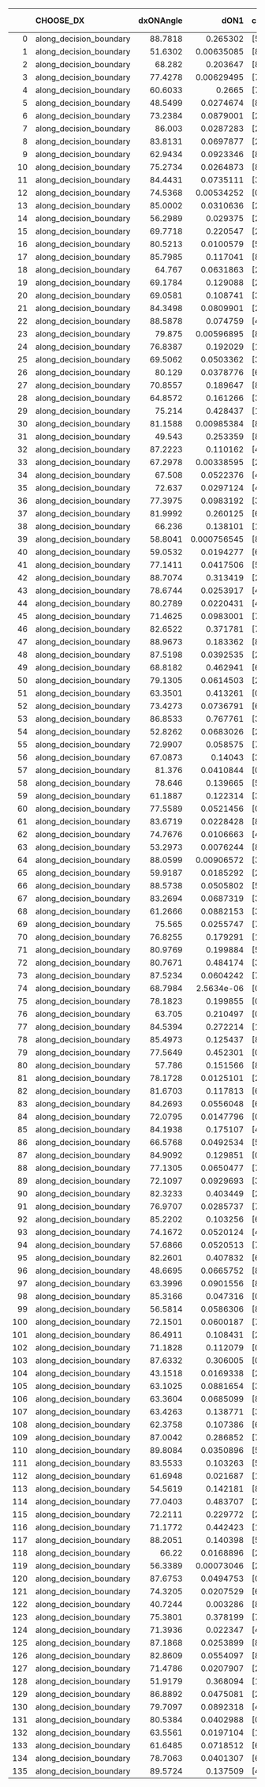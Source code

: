 |     | CHOOSE_DX               |   dxONAngle |        dON1 | cIDON1   |   dON_patch_1 |   nTON |         dON |   dxOFFAngle |       dOFF1 | cIDOFF1   |   dOFF_patch_1 |   nTOFF |        dOFF | SUCCESS   |   nExp |   dual_point_id |   subpoint_time_seconds |   total_execution_time |       logp |        dOFF/dON | Vote dOFF>dON   |
|----:|:------------------------|------------:|------------:|:---------|--------------:|-------:|------------:|-------------:|------------:|:----------|---------------:|--------:|------------:|:----------|-------:|----------------:|------------------------:|-----------------------:|-----------:|----------------:|:----------------|
|   0 | along_decision_boundary |     88.7818 | 0.265302    | [5 7]    |   0.265302    |      1 | 0.265302    |      87.3263 | 0.0655567   | [5 7]     |    0.0655567   |       1 | 0.0655567   | False     |      1 |               4 |                2.14688  |                8.18254 |  0         |     0.247102    | False           |
|   1 | along_decision_boundary |     51.6302 | 0.00635085  | [8 9]    |   0.00635085  |      1 | 0.00635085  |      66.0422 | 0.0140793   | [8 9]     |    0.0140793   |       1 | 0.0140793   | True      |      2 |               5 |                1.09888  |                9.28637 | -0.5       |     2.21692     | True            |
|   2 | along_decision_boundary |     68.282  | 0.203647    | [8 9]    |   0.203647    |      1 | 0.203647    |      77.4044 | 0.19074     | [8 9]     |    0.19074     |       1 | 0.19074     | False     |      3 |               6 |                1.93817  |               11.2285  | -0         |     0.936624    | False           |
|   3 | along_decision_boundary |     77.4278 | 0.00629495  | [7 9]    |   0.00629495  |      1 | 0.00629495  |      79.4454 | 0.015011    | [7 9]     |    0.015011    |       1 | 0.015011    | True      |      4 |               7 |                0.873506 |               12.106   | -0.166667  |     2.38461     | True            |
|   4 | along_decision_boundary |     60.6033 | 0.2665      | [7 9]    |   0.2665      |      1 | 0.2665      |      74.2218 | 0.0160872   | [7 9]     |    0.0160872   |       1 | 0.0160872   | False     |      5 |               9 |                1.18     |               15.4476  | -0         |     0.0603646   | False           |
|   5 | along_decision_boundary |     48.5499 | 0.0274674   | [8 9]    |   0.0274674   |      1 | 0.0274674   |      61.8826 | 0.205473    | [8 9]     |    0.205473    |       1 | 0.205473    | True      |      6 |              11 |                1.50033  |               17.0065  | -0.1       |     7.48061     | True            |
|   6 | along_decision_boundary |     73.2384 | 0.0879001   | [2 7]    |   0.0879001   |      1 | 0.0879001   |      81.8086 | 0.271002    | [2 7]     |    0.271002    |       1 | 0.271002    | True      |      7 |              13 |                1.9901   |               23.0503  | -0         |     3.08307     | True            |
|   7 | along_decision_boundary |     86.003  | 0.0287283   | [2 7]    |   0.0287283   |      1 | 0.0287283   |      72.5308 | 0.287781    | [2 7]     |    0.287781    |       1 | 0.287781    | True      |      8 |              14 |                2.23241  |               25.2877  | -0.0714286 |    10.0173      | True            |
|   8 | along_decision_boundary |     83.8131 | 0.0697877   | [2 7]    |   0.0697877   |      1 | 0.0697877   |      76.8525 | 0.0682782   | [2 7]     |    0.0682782   |       1 | 0.0682782   | False     |      9 |              15 |                1.79829  |               27.091   | -0.25      |     0.97837     | False           |
|   9 | along_decision_boundary |     62.9434 | 0.0923346   | [8 9]    |   0.0923346   |      1 | 0.0923346   |      68.4534 | 0.488114    | [8 9]     |    0.488114    |       1 | 0.488114    | True      |     10 |              18 |                3.75415  |               34.2722  | -0.0555556 |     5.28637     | True            |
|  10 | along_decision_boundary |     75.2734 | 0.0264873   | [8 9]    |   0.0264873   |      1 | 0.0264873   |      87.7954 | 0.0061351   | [8 9]     |    0.0061351   |       1 | 0.0061351   | False     |     11 |              19 |                1.4079   |               35.6842  | -0.2       |     0.231625    | False           |
|  11 | along_decision_boundary |     84.4431 | 0.0735111   | [3 7]    |   0.0735111   |      1 | 0.0735111   |      83.8812 | 0.0490484   | [3 7]     |    0.0490484   |       1 | 0.0490484   | False     |     12 |              20 |                1.35324  |               37.0462  | -0.0454545 |     0.667225    | False           |
|  12 | along_decision_boundary |     74.5368 | 0.00534252  | [0 8]    |   0.00534252  |      1 | 0.00534252  |      57.2436 | 0.206995    | [1 8]     |    0.206995    |       1 | 0.206995    | True      |     13 |              24 |                2.8651   |               43.8696  | -0         |    38.7448      | True            |
|  13 | along_decision_boundary |     85.0002 | 0.0310636   | [2 6]    |   0.0310636   |      1 | 0.0310636   |      88.6735 | 0.260148    | [2 6]     |    0.260148    |       1 | 0.260148    | True      |     14 |              25 |                2.71064  |               46.5886  | -0.0384615 |     8.3747      | True            |
|  14 | along_decision_boundary |     56.2989 | 0.029375    | [2 8]    |   0.029375    |      1 | 0.029375    |      64.4359 | 0.11621     | [2 8]     |    0.11621     |       1 | 0.11621     | True      |     15 |              26 |                1.27689  |               47.8714  | -0.142857  |     3.95608     | True            |
|  15 | along_decision_boundary |     69.7718 | 0.220547    | [2 3]    |   0.220547    |      1 | 0.220547    |      71.1132 | 0.220927    | [2 3]     |    0.220927    |       1 | 0.220927    | True      |     16 |              28 |                3.66952  |               53.6694  | -0.3       |     1.00172     | True            |
|  16 | along_decision_boundary |     80.5213 | 0.0100579   | [5 7]    |   0.0100579   |      1 | 0.0100579   |      88.8549 | 0.428926    | [5 7]     |    0.428926    |       1 | 0.428926    | True      |     17 |              29 |                4.03858  |               57.7142  | -0.5       |    42.6456      | True            |
|  17 | along_decision_boundary |     85.7985 | 0.117041    | [8 9]    |   0.117041    |      1 | 0.117041    |      84.8273 | 0.0264079   | [8 9]     |    0.0264079   |       1 | 0.0264079   | False     |     18 |              31 |                1.02573  |               58.7883  | -0.735294  |     0.225629    | False           |
|  18 | along_decision_boundary |     64.767  | 0.0631863   | [2 9]    |   0.0631863   |      1 | 0.0631863   |      75.9629 | 0.0734471   | [2 9]     |    0.0734471   |       1 | 0.0734471   | True      |     19 |              32 |                1.64972  |               60.443   | -0.444444  |     1.16239     | True            |
|  19 | along_decision_boundary |     69.1784 | 0.129088    | [2 6]    |   0.129088    |      1 | 0.129088    |      70.7838 | 0.112928    | [2 6]     |    0.112928    |       1 | 0.112928    | False     |     20 |              35 |                2.06222  |               65.4758  | -0.657895  |     0.874814    | False           |
|  20 | along_decision_boundary |     69.0581 | 0.108741    | [3 7]    |   0.108741    |      1 | 0.108741    |      76.5836 | 0.185839    | [3 7]     |    0.185839    |       1 | 0.185839    | True      |     21 |              39 |                1.57105  |               69.0817  | -0.4       |     1.70901     | True            |
|  21 | along_decision_boundary |     84.3498 | 0.0809901   | [2 8]    |   0.0809901   |      1 | 0.0809901   |      84.9948 | 0.0594433   | [2 8]     |    0.0594433   |       1 | 0.0594433   | False     |     22 |              41 |                1.39741  |               70.5178  | -0.595238  |     0.733958    | False           |
|  22 | along_decision_boundary |     88.5878 | 0.074759    | [4 5]    |   0.074759    |      1 | 0.074759    |      80.1544 | 0.171023    | [4 5]     |    0.171023    |       1 | 0.171023    | True      |     23 |              45 |                1.94565  |               77.0195  | -0.363636  |     2.28766     | True            |
|  23 | along_decision_boundary |     79.875  | 0.00596895  | [8 9]    |   0.00596895  |      1 | 0.00596895  |      75.8686 | 0.0166372   | [8 9]     |    0.0166372   |       1 | 0.0166372   | True      |     24 |              53 |                0.834958 |               84.4457  | -0.543478  |     2.7873      | True            |
|  24 | along_decision_boundary |     76.8387 | 0.192029    | [1 9]    |   0.192029    |      1 | 0.192029    |      67.6866 | 9.88736e-05 | [0 9]     |    9.88736e-05 |       1 | 9.88736e-05 | False     |     25 |              55 |                1.72378  |               86.2058  | -0.75      |     0.000514889 | False           |
|  25 | along_decision_boundary |     69.5062 | 0.0503362   | [3 6]    |   0.0503362   |      1 | 0.0503362   |      88.7623 | 0.144995    | [3 6]     |    0.144995    |       1 | 0.144995    | True      |     26 |              57 |                0.816817 |               89.4716  | -0.5       |     2.88052     | True            |
|  26 | along_decision_boundary |     80.129  | 0.0378776   | [6 9]    |   0.0378776   |      1 | 0.0378776   |      88.3599 | 0.322588    | [6 9]     |    0.322588    |       1 | 0.322588    | True      |     27 |              63 |                2.70896  |               98.4098  | -0.692308  |     8.51659     | True            |
|  27 | along_decision_boundary |     70.8557 | 0.189647    | [8 9]    |   0.189647    |      1 | 0.189647    |      68.5498 | 0.0981151   | [8 9]     |    0.0981151   |       1 | 0.0981151   | False     |     28 |              66 |                3.82065  |              104.052   | -0.907407  |     0.517355    | False           |
|  28 | along_decision_boundary |     64.8572 | 0.161266    | [3 9]    |   0.161266    |      1 | 0.161266    |      63.5417 | 0.0260892   | [3 9]     |    0.0260892   |       1 | 0.0260892   | False     |     29 |              68 |                2.35937  |              108.97    | -0.642857  |     0.161777    | False           |
|  29 | along_decision_boundary |     75.214  | 0.428437    | [1 7]    |   0.428437    |      1 | 0.428437    |      74.5693 | 0.122742    | [1 7]     |    0.122742    |       1 | 0.122742    | False     |     30 |              70 |                2.09468  |              111.105   | -0.431034  |     0.286489    | False           |
|  30 | along_decision_boundary |     81.1588 | 0.00985384  | [8 9]    |   0.00985384  |      1 | 0.00985384  |      82.1402 | 1.10236     | [8 9]     |    1.10236     |       1 | 1.10236     | True      |     31 |              71 |                4.20086  |              115.313   | -0.266667  |   111.871       | True            |
|  31 | along_decision_boundary |     49.543  | 0.253359    | [8 9]    |   0.253359    |      1 | 0.253359    |      52.7237 | 0.0346962   | [8 9]     |    0.0346962   |       1 | 0.0346962   | False     |     32 |              73 |                1.53277  |              119.493   | -0.403226  |     0.136945    | False           |
|  32 | along_decision_boundary |     87.2223 | 0.110162    | [4 5]    |   0.110162    |      1 | 0.110162    |      76.9658 | 0.194506    | [4 5]     |    0.194506    |       1 | 0.194506    | True      |     33 |              74 |                2.03521  |              121.533   | -0.25      |     1.76563     | True            |
|  33 | along_decision_boundary |     67.2978 | 0.00338595  | [2 5]    |   0.00338595  |      1 | 0.00338595  |      73.5224 | 0.017672    | [2 5]     |    0.017672    |       1 | 0.017672    | True      |     34 |              75 |                1.23828  |              122.777   | -0.378788  |     5.21923     | True            |
|  34 | along_decision_boundary |     67.508  | 0.0522376   | [4 8]    |   0.0522376   |      1 | 0.0522376   |      69.6269 | 0.111972    | [4 8]     |    0.111972    |       1 | 0.111972    | True      |     35 |              76 |                1.69279  |              124.478   | -0.529412  |     2.14352     | True            |
|  35 | along_decision_boundary |     72.637  | 0.0297124   | [4 8]    |   0.0297124   |      1 | 0.0297124   |      75.5534 | 0.0538509   | [4 8]     |    0.0538509   |       1 | 0.0538509   | True      |     36 |              77 |                0.939291 |              125.423   | -0.7       |     1.81241     | True            |
|  36 | along_decision_boundary |     77.3975 | 0.0983192   | [3 9]    |   0.0983192   |      1 | 0.0983192   |      77.9414 | 0.152689    | [3 9]     |    0.152689    |       1 | 0.152689    | True      |     37 |              79 |                2.227    |              127.691   | -0.888889  |     1.553       | True            |
|  37 | along_decision_boundary |     81.9992 | 0.260125    | [6 7]    |   0.260125    |      1 | 0.260125    |      82.1033 | 0.0485515   | [6 7]     |    0.0485515   |       1 | 0.0485515   | False     |     38 |              80 |                2.79941  |              130.496   | -1.09459   |     0.186647    | False           |
|  38 | along_decision_boundary |     66.236  | 0.138101    | [1 9]    |   0.138101    |      1 | 0.138101    |      61.2496 | 2.58721e-06 | [1 9]     |    2.58721e-06 |       1 | 2.58721e-06 | False     |     39 |              81 |                1.51535  |              132.021   | -0.842105  |     1.87342e-05 | False           |
|  39 | along_decision_boundary |     58.8041 | 0.000756545 | [8 9]    |   0.000756545 |      1 | 0.000756545 |      65.8307 | 0.00685379  | [8 9]     |    0.00685379  |       1 | 0.00685379  | True      |     40 |              82 |                0.814748 |              132.84    | -0.628205  |     9.05933     | True            |
|  40 | along_decision_boundary |     59.0532 | 0.0194277   | [6 8]    |   0.0194277   |      1 | 0.0194277   |      71.6565 | 0.0127226   | [6 8]     |    0.0127226   |       1 | 0.0127226   | False     |     41 |              87 |                0.815957 |              136.324   | -0.8       |     0.654869    | False           |
|  41 | along_decision_boundary |     77.1411 | 0.0417506   | [5 6]    |   0.0417506   |      1 | 0.0417506   |      77.9245 | 0.088639    | [5 6]     |    0.088639    |       1 | 0.088639    | True      |     42 |              90 |                1.14646  |              143.921   | -0.597561  |     2.12306     | True            |
|  42 | along_decision_boundary |     88.7074 | 0.313419    | [2 9]    |   0.313419    |      1 | 0.313419    |      80.8128 | 0.00489417  | [2 9]     |    0.00489417  |       1 | 0.00489417  | False     |     43 |              92 |                1.08091  |              146.222   | -0.761905  |     0.0156154   | False           |
|  43 | along_decision_boundary |     78.6744 | 0.0253917   | [4 8]    |   0.0253917   |      1 | 0.0253917   |      76.3954 | 0.560462    | [4 8]     |    0.560462    |       1 | 0.560462    | True      |     44 |              93 |                3.22558  |              149.456   | -0.569767  |    22.0726      | True            |
|  44 | along_decision_boundary |     80.2789 | 0.0220431   | [4 6]    |   0.0220431   |      1 | 0.0220431   |      78.582  | 0.0302771   | [4 6]     |    0.0302771   |       1 | 0.0302771   | True      |     45 |              94 |                1.05039  |              150.511   | -0.727273  |     1.37354     | True            |
|  45 | along_decision_boundary |     71.4625 | 0.0983001   | [7 9]    |   0.0983001   |      1 | 0.0983001   |      70.0732 | 0.0544798   | [7 9]     |    0.0544798   |       1 | 0.0544798   | False     |     46 |              95 |                1.5153   |              152.031   | -0.9       |     0.554219    | False           |
|  46 | along_decision_boundary |     82.6522 | 0.371781    | [7 9]    |   0.371781    |      1 | 0.371781    |      87.7706 | 0.917421    | [7 9]     |    0.917421    |       1 | 0.917421    | True      |     47 |              98 |                5.82344  |              157.953   | -0.695652  |     2.46764     | True            |
|  47 | along_decision_boundary |     88.9673 | 0.183362    | [8 9]    |   0.183362    |      1 | 0.183362    |      75.0044 | 0.0694263   | [8 9]     |    0.0694263   |       1 | 0.0694263   | False     |     48 |             103 |                2.26165  |              168.375   | -0.861702  |     0.378629    | False           |
|  48 | along_decision_boundary |     87.5198 | 0.0392535   | [2 7]    |   0.0392535   |      1 | 0.0392535   |      88.9041 | 0.0870502   | [2 7]     |    0.0870502   |       1 | 0.0870502   | True      |     49 |             104 |                1.70142  |              170.084   | -0.666667  |     2.21764     | True            |
|  49 | along_decision_boundary |     68.8182 | 0.462941    | [6 7]    |   0.462941    |      1 | 0.462941    |      66.4638 | 0.254603    | [6 7]     |    0.254603    |       1 | 0.254603    | False     |     50 |             105 |                3.47647  |              173.566   | -0.826531  |     0.549968    | False           |
|  50 | along_decision_boundary |     79.1305 | 0.0614503   | [2 6]    |   0.0614503   |      1 | 0.0614503   |      86.335  | 0.174313    | [2 6]     |    0.174313    |       1 | 0.174313    | True      |     51 |             106 |                1.51052  |              175.085   | -0.64      |     2.83665     | True            |
|  51 | along_decision_boundary |     63.3501 | 0.413261    | [0 2]    |   0.413261    |      1 | 0.413261    |      64.4472 | 0.0225687   | [1 2]     |    0.0225687   |       1 | 0.0225687   | False     |     52 |             110 |                4.1509   |              182.283   | -0.794118  |     0.0546113   | False           |
|  52 | along_decision_boundary |     73.4273 | 0.0736791   | [6 9]    |   0.0736791   |      1 | 0.0736791   |      61.4685 | 0.000800551 | [6 9]     |    0.000800551 |       1 | 0.000800551 | False     |     53 |             111 |                1.0941   |              183.382   | -0.615385  |     0.0108654   | False           |
|  53 | along_decision_boundary |     86.8533 | 0.767761    | [3 5]    |   0.767761    |      1 | 0.767761    |      85.0215 | 0.30161     | [3 5]     |    0.30161     |       1 | 0.30161     | False     |     54 |             117 |                2.91508  |              191.651   | -0.462264  |     0.392843    | False           |
|  54 | along_decision_boundary |     52.8262 | 0.0683026   | [2 7]    |   0.0683026   |      1 | 0.0683026   |      55.1027 | 0.235252    | [2 7]     |    0.235252    |       1 | 0.235252    | True      |     55 |             118 |                3.13979  |              194.796   | -0.333333  |     3.44426     | True            |
|  55 | along_decision_boundary |     72.9907 | 0.058575    | [7 9]    |   0.058575    |      1 | 0.058575    |      76.2375 | 0.191243    | [7 9]     |    0.191243    |       1 | 0.191243    | True      |     56 |             119 |                1.61164  |              196.414   | -0.445455  |     3.26492     | True            |
|  56 | along_decision_boundary |     67.0873 | 0.14043     | [3 9]    |   0.14043     |      1 | 0.14043     |      66.9772 | 0.0125222   | [3 9]     |    0.0125222   |       1 | 0.0125222   | False     |     57 |             120 |                2.14726  |              198.567   | -0.571429  |     0.0891703   | False           |
|  57 | along_decision_boundary |     81.376  | 0.0410844   | [0 1]    |   0.0410844   |      1 | 0.0410844   |      88.1123 | 0.0232245   | [0 1]     |    0.0232245   |       1 | 0.0232245   | False     |     58 |             124 |                0.950592 |              201.662   | -0.429825  |     0.565288    | False           |
|  58 | along_decision_boundary |     78.646  | 0.139665    | [5 9]    |   0.139665    |      1 | 0.139665    |      74.4482 | 0.0504057   | [5 9]     |    0.0504057   |       1 | 0.0504057   | False     |     59 |             126 |                2.97281  |              206.901   | -0.310345  |     0.360903    | False           |
|  59 | along_decision_boundary |     61.1887 | 0.122314    | [3 5]    |   0.122314    |      1 | 0.122314    |      79.8676 | 0.256103    | [3 5]     |    0.256103    |       1 | 0.256103    | True      |     60 |             127 |                2.78754  |              209.699   | -0.211864  |     2.09381     | True            |
|  60 | along_decision_boundary |     77.5589 | 0.0521456   | [0 9]    |   0.0521456   |      1 | 0.0521456   |      47.3729 | 1.12946     | [1 9]     |    1.12946     |       1 | 1.12946     | True      |     61 |             128 |                5.66825  |              215.373   | -0.3       |    21.6598      | True            |
|  61 | along_decision_boundary |     83.6719 | 0.0228428   | [8 9]    |   0.0228428   |      1 | 0.0228428   |      88.612  | 0.457212    | [8 9]     |    0.457212    |       1 | 0.457212    | True      |     62 |             129 |                3.72031  |              219.098   | -0.401639  |    20.0156      | True            |
|  62 | along_decision_boundary |     74.7676 | 0.0106663   | [4 7]    |   0.0106663   |      1 | 0.0106663   |      85.5244 | 0.469959    | [4 7]     |    0.469959    |       1 | 0.469959    | True      |     63 |             131 |                2.06452  |              221.225   | -0.516129  |    44.0602      | True            |
|  63 | along_decision_boundary |     53.2973 | 0.0076244   | [8 9]    |   0.0076244   |      1 | 0.0076244   |      67.9166 | 0.322931    | [8 9]     |    0.322931    |       1 | 0.322931    | True      |     64 |             132 |                2.30147  |              223.531   | -0.642857  |    42.3549      | True            |
|  64 | along_decision_boundary |     88.0599 | 0.00906572  | [3 6]    |   0.00906572  |      1 | 0.00906572  |      89.8504 | 0.0232777   | [3 6]     |    0.0232777   |       1 | 0.0232777   | True      |     65 |             133 |                1.12104  |              224.657   | -0.78125   |     2.56766     | True            |
|  65 | along_decision_boundary |     59.9187 | 0.0185292   | [2 5]    |   0.0185292   |      1 | 0.0185292   |      57.825  | 0.306538    | [2 5]     |    0.306538    |       1 | 0.306538    | True      |     66 |             136 |                1.78549  |              227.844   | -0.930769  |    16.5435      | True            |
|  66 | along_decision_boundary |     88.5738 | 0.0505802   | [5 7]    |   0.0505802   |      1 | 0.0505802   |      87.888  | 0.0121408   | [5 7]     |    0.0121408   |       1 | 0.0121408   | False     |     67 |             137 |                1.6748   |              229.524   | -1.09091   |     0.240031    | False           |
|  67 | along_decision_boundary |     83.2694 | 0.0687319   | [3 6]    |   0.0687319   |      1 | 0.0687319   |      87.7624 | 0.111243    | [3 6]     |    0.111243    |       1 | 0.111243    | True      |     68 |             139 |                1.50354  |              232.844   | -0.902985  |     1.61851     | True            |
|  68 | along_decision_boundary |     61.2666 | 0.0882153   | [3 7]    |   0.0882153   |      1 | 0.0882153   |      61.305  | 0.129756    | [3 7]     |    0.129756    |       1 | 0.129756    | True      |     69 |             140 |                1.46652  |              234.316   | -1.05882   |     1.4709      | True            |
|  69 | along_decision_boundary |     75.565  | 0.0255747   | [7 9]    |   0.0255747   |      1 | 0.0255747   |      70.5474 | 0.0055831   | [7 9]     |    0.0055831   |       1 | 0.0055831   | False     |     70 |             142 |                0.808506 |              236.976   | -1.22464   |     0.218306    | False           |
|  70 | along_decision_boundary |     76.8255 | 0.179291    | [1 9]    |   0.179291    |      1 | 0.179291    |      70.5435 | 0.219747    | [0 9]     |    0.219747    |       1 | 0.219747    | True      |     71 |             143 |                1.80519  |              238.792   | -1.02857   |     1.22565     | True            |
|  71 | along_decision_boundary |     80.9769 | 0.199884    | [5 7]    |   0.199884    |      1 | 0.199884    |      85.1439 | 0.144706    | [5 7]     |    0.144706    |       1 | 0.144706    | False     |     72 |             146 |                2.045    |              240.931   | -1.19014   |     0.72395     | False           |
|  72 | along_decision_boundary |     80.7671 | 0.484174    | [3 5]    |   0.484174    |      1 | 0.484174    |      86.4035 | 0.0857559   | [3 5]     |    0.0857559   |       1 | 0.0857559   | False     |     73 |             147 |                1.92011  |              242.856   | -1         |     0.177118    | False           |
|  73 | along_decision_boundary |     87.5234 | 0.0604242   | [7 9]    |   0.0604242   |      1 | 0.0604242   |      78.3738 | 0.027194    | [7 9]     |    0.027194    |       1 | 0.027194    | False     |     74 |             151 |                2.21047  |              248.457   | -0.828767  |     0.450051    | False           |
|  74 | along_decision_boundary |     68.7984 | 2.5634e-06  | [0 8]    |   2.5634e-06  |      1 | 2.5634e-06  |      77.0035 | 0.0639513   | [1 8]     |    0.0639513   |       1 | 0.0639513   | True      |     75 |             153 |                1.04031  |              252.099   | -0.675676  | 24947.8         | True            |
|  75 | along_decision_boundary |     78.1823 | 0.199855    | [0 1]    |   0.199855    |      1 | 0.199855    |      86.4435 | 0.374508    | [0 1]     |    0.374508    |       1 | 0.374508    | True      |     76 |             154 |                2.49642  |              254.606   | -0.806667  |     1.8739      | True            |
|  76 | along_decision_boundary |     63.705  | 0.210497    | [0 9]    |   0.210497    |      1 | 0.210497    |      57.681  | 1.59575e-05 | [1 9]     |    1.59575e-05 |       1 | 1.59575e-05 | False     |     77 |             155 |                2.23865  |              256.85    | -0.947368  |     7.58086e-05 | False           |
|  77 | along_decision_boundary |     84.5394 | 0.272214    | [1 8]    |   0.272214    |      1 | 0.272214    |      71.6794 | 8.57421e-06 | [1 8]     |    8.57421e-06 |       1 | 8.57421e-06 | False     |     78 |             156 |                2.53332  |              259.39    | -0.785714  |     3.14981e-05 | False           |
|  78 | along_decision_boundary |     85.4973 | 0.125437    | [8 9]    |   0.125437    |      1 | 0.125437    |      83.4001 | 0.540251    | [8 9]     |    0.540251    |       1 | 0.540251    | True      |     79 |             158 |                3.34764  |              265.692   | -0.641026  |     4.30695     | True            |
|  79 | along_decision_boundary |     77.5649 | 0.452301    | [0 1]    |   0.452301    |      1 | 0.452301    |      83.7243 | 0.0524397   | [0 1]     |    0.0524397   |       1 | 0.0524397   | False     |     80 |             159 |                2.32486  |              268.022   | -0.765823  |     0.11594     | False           |
|  80 | along_decision_boundary |     57.786  | 0.151566    | [8 9]    |   0.151566    |      1 | 0.151566    |      65.3825 | 0.668291    | [8 9]     |    0.668291    |       1 | 0.668291    | True      |     81 |             160 |                3.36776  |              271.395   | -0.625     |     4.40926     | True            |
|  81 | along_decision_boundary |     78.1728 | 0.0125101   | [2 6]    |   0.0125101   |      1 | 0.0125101   |      89.7052 | 0.0827594   | [2 6]     |    0.0827594   |       1 | 0.0827594   | True      |     82 |             163 |                1.1521   |              272.643   | -0.746914  |     6.61542     | True            |
|  82 | along_decision_boundary |     81.6703 | 0.117813    | [6 7]    |   0.117813    |      1 | 0.117813    |      72.8081 | 0.0108131   | [6 7]     |    0.0108131   |       1 | 0.0108131   | False     |     83 |             168 |                1.05264  |              277.639   | -0.878049  |     0.0917821   | False           |
|  83 | along_decision_boundary |     84.2693 | 0.0556048   | [6 8]    |   0.0556048   |      1 | 0.0556048   |      83.4108 | 0.0501911   | [6 8]     |    0.0501911   |       1 | 0.0501911   | False     |     84 |             171 |                2.38458  |              282.939   | -0.728916  |     0.902641    | False           |
|  84 | along_decision_boundary |     72.0795 | 0.0147796   | [0 9]    |   0.0147796   |      1 | 0.0147796   |      87.5164 | 0.107201    | [1 9]     |    0.107201    |       1 | 0.107201    | True      |     85 |             172 |                2.48878  |              285.432   | -0.595238  |     7.2533      | True            |
|  85 | along_decision_boundary |     84.1938 | 0.175107    | [4 6]    |   0.175107    |      1 | 0.175107    |      72.15   | 0.152548    | [4 6]     |    0.152548    |       1 | 0.152548    | False     |     86 |             173 |                2.82894  |              288.267   | -0.711765  |     0.871171    | False           |
|  86 | along_decision_boundary |     66.5768 | 0.0492534   | [5 6]    |   0.0492534   |      1 | 0.0492534   |      76.0715 | 0.0044736   | [5 6]     |    0.0044736   |       1 | 0.0044736   | False     |     87 |             175 |                0.854937 |              289.183   | -0.581395  |     0.0908283   | False           |
|  87 | along_decision_boundary |     84.9092 | 0.129851    | [0 1]    |   0.129851    |      1 | 0.129851    |      73.5346 | 0.0947825   | [0 1]     |    0.0947825   |       1 | 0.0947825   | False     |     88 |             176 |                2.22063  |              291.412   | -0.465517  |     0.729933    | False           |
|  88 | along_decision_boundary |     77.1305 | 0.0650477   | [7 9]    |   0.0650477   |      1 | 0.0650477   |      69.8024 | 0.160326    | [7 9]     |    0.160326    |       1 | 0.160326    | True      |     89 |             177 |                2.58745  |              294.005   | -0.363636  |     2.46475     | True            |
|  89 | along_decision_boundary |     72.1097 | 0.0929693   | [3 8]    |   0.0929693   |      1 | 0.0929693   |      69.713  | 0.258641    | [3 8]     |    0.258641    |       1 | 0.258641    | True      |     90 |             178 |                2.25789  |              296.269   | -0.455056  |     2.78201     | True            |
|  90 | along_decision_boundary |     82.3233 | 0.403449    | [2 9]    |   0.403449    |      1 | 0.403449    |      71.7986 | 0.0137951   | [2 9]     |    0.0137951   |       1 | 0.0137951   | False     |     91 |             181 |                2.14262  |              300.454   | -0.555556  |     0.0341931   | False           |
|  91 | along_decision_boundary |     76.9707 | 0.0285737   | [7 8]    |   0.0285737   |      1 | 0.0285737   |      89.1848 | 0.194025    | [7 8]     |    0.194025    |       1 | 0.194025    | True      |     92 |             182 |                1.62759  |              302.087   | -0.445055  |     6.79034     | True            |
|  92 | along_decision_boundary |     85.2202 | 0.103256    | [6 7]    |   0.103256    |      1 | 0.103256    |      71.2698 | 0.0969499   | [6 7]     |    0.0969499   |       1 | 0.0969499   | False     |     93 |             186 |                2.20909  |              308.036   | -0.543478  |     0.938924    | False           |
|  93 | along_decision_boundary |     74.1672 | 0.0520124   | [4 8]    |   0.0520124   |      1 | 0.0520124   |      79.0193 | 0.24164     | [4 8]     |    0.24164     |       1 | 0.24164     | True      |     94 |             187 |                2.4961   |              310.541   | -0.435484  |     4.64582     | True            |
|  94 | along_decision_boundary |     57.6866 | 0.0520513   | [7 9]    |   0.0520513   |      1 | 0.0520513   |      60.4496 | 0.0775645   | [7 9]     |    0.0775645   |       1 | 0.0775645   | True      |     95 |             189 |                0.891754 |              311.479   | -0.531915  |     1.49015     | True            |
|  95 | along_decision_boundary |     82.2601 | 0.407832    | [6 9]    |   0.407832    |      1 | 0.407832    |      63.3598 | 0.159875    | [6 9]     |    0.159875    |       1 | 0.159875    | False     |     96 |             195 |                3.40365  |              320.089   | -0.636842  |     0.392011    | False           |
|  96 | along_decision_boundary |     48.6695 | 0.0665752   | [8 9]    |   0.0665752   |      1 | 0.0665752   |      59.4454 | 0.178034    | [8 9]     |    0.178034    |       1 | 0.178034    | True      |     97 |             196 |                1.64837  |              321.742   | -0.520833  |     2.67418     | True            |
|  97 | along_decision_boundary |     63.3996 | 0.0901556   | [8 9]    |   0.0901556   |      1 | 0.0901556   |      60.4189 | 0.0432234   | [8 9]     |    0.0432234   |       1 | 0.0432234   | False     |     98 |             198 |                2.96049  |              324.738   | -0.623711  |     0.479431    | False           |
|  98 | along_decision_boundary |     85.3166 | 0.047316    | [0 1]    |   0.047316    |      1 | 0.047316    |      83.5603 | 0.212622    | [0 1]     |    0.212622    |       1 | 0.212622    | True      |     99 |             199 |                1.51436  |              326.257   | -0.510204  |     4.49366     | True            |
|  99 | along_decision_boundary |     56.5814 | 0.0586306   | [8 9]    |   0.0586306   |      1 | 0.0586306   |      50.6257 | 0.154853    | [8 9]     |    0.154853    |       1 | 0.154853    | True      |    100 |             201 |                2.39604  |              328.691   | -0.611111  |     2.64117     | True            |
| 100 | along_decision_boundary |     72.1501 | 0.0600187   | [7 9]    |   0.0600187   |      1 | 0.0600187   |      77.7506 | 0.265332    | [7 9]     |    0.265332    |       1 | 0.265332    | True      |    101 |             202 |                1.22829  |              329.924   | -0.72      |     4.42082     | True            |
| 101 | along_decision_boundary |     86.4911 | 0.108431    | [2 3]    |   0.108431    |      1 | 0.108431    |      73.9949 | 0.209983    | [2 3]     |    0.209983    |       1 | 0.209983    | True      |    102 |             205 |                2.61924  |              332.646   | -0.836634  |     1.93656     | True            |
| 102 | along_decision_boundary |     71.1828 | 0.112079    | [0 1]    |   0.112079    |      1 | 0.112079    |      61.2622 | 0.161021    | [0 1]     |    0.161021    |       1 | 0.161021    | True      |    103 |             208 |                1.8425   |              334.555   | -0.960784  |     1.43668     | True            |
| 103 | along_decision_boundary |     87.6332 | 0.306005    | [0 1]    |   0.306005    |      1 | 0.306005    |      78.0081 | 0.193065    | [0 1]     |    0.193065    |       1 | 0.193065    | False     |    104 |             210 |                3.22581  |              337.844   | -1.09223   |     0.630923    | False           |
| 104 | along_decision_boundary |     43.1518 | 0.0169338   | [2 4]    |   0.0169338   |      1 | 0.0169338   |      83.5829 | 0.0440764   | [2 4]     |    0.0440764   |       1 | 0.0440764   | True      |    105 |             213 |                1.37423  |              339.279   | -0.942308  |     2.60286     | True            |
| 105 | along_decision_boundary |     63.1025 | 0.0881654   | [3 9]    |   0.0881654   |      1 | 0.0881654   |      66.6585 | 0.0926465   | [3 9]     |    0.0926465   |       1 | 0.0926465   | True      |    106 |             214 |                2.34952  |              341.634   | -1.07143   |     1.05083     | True            |
| 106 | along_decision_boundary |     63.3604 | 0.0685099   | [8 9]    |   0.0685099   |      1 | 0.0685099   |      89.5872 | 0.592037    | [8 9]     |    0.592037    |       1 | 0.592037    | True      |    107 |             216 |                3.3847   |              345.069   | -1.20755   |     8.64162     | True            |
| 107 | along_decision_boundary |     63.4263 | 0.138771    | [3 9]    |   0.138771    |      1 | 0.138771    |      53.5099 | 0.0712777   | [3 9]     |    0.0712777   |       1 | 0.0712777   | False     |    108 |             218 |                2.15214  |              347.283   | -1.35047   |     0.513637    | False           |
| 108 | along_decision_boundary |     62.3758 | 0.107386    | [6 7]    |   0.107386    |      1 | 0.107386    |      74.4946 | 0.958801    | [6 7]     |    0.958801    |       1 | 0.958801    | True      |    109 |             219 |                4.6352   |              351.924   | -1.18519   |     8.92856     | True            |
| 109 | along_decision_boundary |     87.0042 | 0.286852    | [7 9]    |   0.286852    |      1 | 0.286852    |      75.4091 | 0.480563    | [7 9]     |    0.480563    |       1 | 0.480563    | True      |    110 |             223 |                4.17138  |              357.729   | -1.32569   |     1.6753      | True            |
| 110 | along_decision_boundary |     89.8084 | 0.0350896   | [5 9]    |   0.0350896   |      1 | 0.0350896   |      89.0672 | 0.028176    | [5 9]     |    0.028176    |       1 | 0.028176    | False     |    111 |             224 |                1.58496  |              359.319   | -1.47273   |     0.802972    | False           |
| 111 | along_decision_boundary |     83.5533 | 0.103263    | [5 9]    |   0.103263    |      1 | 0.103263    |      85.8233 | 0.00650096  | [5 9]     |    0.00650096  |       1 | 0.00650096  | False     |    112 |             225 |                1.70487  |              361.028   | -1.3018    |     0.0629555   | False           |
| 112 | along_decision_boundary |     61.6948 | 0.021687    | [1 5]    |   0.021687    |      1 | 0.021687    |      72.0501 | 0.130022    | [0 5]     |    0.130022    |       1 | 0.130022    | True      |    113 |             229 |                1.43116  |              363.98    | -1.14286   |     5.9954      | True            |
| 113 | along_decision_boundary |     54.5619 | 0.142181    | [8 9]    |   0.142181    |      1 | 0.142181    |      76.7505 | 0.0613242   | [8 9]     |    0.0613242   |       1 | 0.0613242   | False     |    114 |             233 |                1.87558  |              369.251   | -1.27876   |     0.431311    | False           |
| 114 | along_decision_boundary |     77.0403 | 0.483707    | [2 7]    |   0.483707    |      1 | 0.483707    |      78.7374 | 0.0817032   | [2 7]     |    0.0817032   |       1 | 0.0817032   | False     |    115 |             235 |                2.7526   |              374.97    | -1.12281   |     0.16891     | False           |
| 115 | along_decision_boundary |     72.2111 | 0.229772    | [2 4]    |   0.229772    |      1 | 0.229772    |      49.6933 | 0.121775    | [2 4]     |    0.121775    |       1 | 0.121775    | False     |    116 |             237 |                5.8464   |              380.88    | -0.978261  |     0.529982    | False           |
| 116 | along_decision_boundary |     71.1772 | 0.442423    | [1 9]    |   0.442423    |      1 | 0.442423    |      54.999  | 5.64274e-05 | [0 9]     |    5.64274e-05 |       1 | 5.64274e-05 | False     |    117 |             240 |                2.02872  |              386.792   | -0.844828  |     0.000127542 | False           |
| 117 | along_decision_boundary |     88.2051 | 0.140398    | [5 6]    |   0.140398    |      1 | 0.140398    |      72.6317 | 0.015148    | [5 6]     |    0.015148    |       1 | 0.015148    | False     |    118 |             241 |                1.51519  |              388.312   | -0.722222  |     0.107893    | False           |
| 118 | along_decision_boundary |     66.22   | 0.0168896   | [2 4]    |   0.0168896   |      1 | 0.0168896   |      77.8639 | 0.0384156   | [2 4]     |    0.0384156   |       1 | 0.0384156   | True      |    119 |             245 |                1.0723   |              391.405   | -0.610169  |     2.27451     | True            |
| 119 | along_decision_boundary |     56.3389 | 0.00073046  | [2 4]    |   0.00073046  |      1 | 0.00073046  |      79.1863 | 0.0689295   | [2 4]     |    0.0689295   |       1 | 0.0689295   | True      |    120 |             246 |                1.23787  |              392.647   | -0.710084  |    94.3645      | True            |
| 120 | along_decision_boundary |     87.6753 | 0.0494753   | [0 1]    |   0.0494753   |      1 | 0.0494753   |      77.0625 | 0.0735965   | [0 1]     |    0.0735965   |       1 | 0.0735965   | True      |    121 |             247 |                1.88509  |              394.538   | -0.816667  |     1.48754     | True            |
| 121 | along_decision_boundary |     74.3205 | 0.0207529   | [6 7]    |   0.0207529   |      1 | 0.0207529   |      73.5466 | 0.181114    | [6 7]     |    0.181114    |       1 | 0.181114    | True      |    122 |             249 |                2.43666  |              399.395   | -0.929752  |     8.72716     | True            |
| 122 | along_decision_boundary |     40.7244 | 0.003286    | [8 9]    |   0.003286    |      1 | 0.003286    |      44.0469 | 0.1648      | [8 9]     |    0.1648      |       1 | 0.1648      | True      |    123 |             253 |                1.33832  |              402.178   | -1.04918   |    50.1522      | True            |
| 123 | along_decision_boundary |     75.3801 | 0.378199    | [7 9]    |   0.378199    |      1 | 0.378199    |      80.4339 | 0.423287    | [7 9]     |    0.423287    |       1 | 0.423287    | True      |    124 |             254 |                2.71777  |              404.902   | -1.1748    |     1.11922     | True            |
| 124 | along_decision_boundary |     71.3936 | 0.022347    | [4 6]    |   0.022347    |      1 | 0.022347    |      83.5952 | 0.548755    | [4 6]     |    0.548755    |       1 | 0.548755    | True      |    125 |             257 |                3.99621  |              414.363   | -1.30645   |    24.556       | True            |
| 125 | along_decision_boundary |     87.1868 | 0.0253899   | [8 9]    |   0.0253899   |      1 | 0.0253899   |      87.456  | 0.118872    | [8 9]     |    0.118872    |       1 | 0.118872    | True      |    126 |             263 |                1.57392  |              423.023   | -1.444     |     4.68187     | True            |
| 126 | along_decision_boundary |     82.8609 | 0.0554097   | [8 9]    |   0.0554097   |      1 | 0.0554097   |      87.8473 | 0.454354    | [8 9]     |    0.454354    |       1 | 0.454354    | True      |    127 |             265 |                2.62388  |              425.713   | -1.5873    |     8.1999      | True            |
| 127 | along_decision_boundary |     71.4786 | 0.0207907   | [2 6]    |   0.0207907   |      1 | 0.0207907   |      80.4392 | 0.164945    | [2 6]     |    0.164945    |       1 | 0.164945    | True      |    128 |             266 |                1.58843  |              427.308   | -1.73622   |     7.93358     | True            |
| 128 | along_decision_boundary |     51.9179 | 0.368094    | [1 9]    |   0.368094    |      1 | 0.368094    |      55.5245 | 5.51679e-06 | [1 9]     |    5.51679e-06 |       1 | 5.51679e-06 | False     |    129 |             270 |                1.44013  |              428.848   | -1.89062   |     1.49874e-05 | False           |
| 129 | along_decision_boundary |     86.8892 | 0.0475081   | [2 4]    |   0.0475081   |      1 | 0.0475081   |      81.5274 | 0.0113861   | [2 4]     |    0.0113861   |       1 | 0.0113861   | False     |    130 |             273 |                1.33127  |              431.971   | -1.7093    |     0.239666    | False           |
| 130 | along_decision_boundary |     79.7097 | 0.0892318   | [4 9]    |   0.0892318   |      1 | 0.0892318   |      83.0243 | 0.102059    | [4 9]     |    0.102059    |       1 | 0.102059    | True      |    131 |             275 |                1.63109  |              435.869   | -1.53846   |     1.14376     | True            |
| 131 | along_decision_boundary |     80.5384 | 0.0402988   | [0 1]    |   0.0402988   |      1 | 0.0402988   |      76.4538 | 0.0559797   | [0 1]     |    0.0559797   |       1 | 0.0559797   | True      |    132 |             277 |                1.00303  |              436.92    | -1.68321   |     1.38912     | True            |
| 132 | along_decision_boundary |     63.5561 | 0.0197104   | [1 8]    |   0.0197104   |      1 | 0.0197104   |      85.4703 | 0.364762    | [0 8]     |    0.364762    |       1 | 0.364762    | True      |    133 |             278 |                2.38492  |              439.311   | -1.83333   |    18.5061      | True            |
| 133 | along_decision_boundary |     61.6485 | 0.0718512   | [6 9]    |   0.0718512   |      1 | 0.0718512   |      62.3957 | 0.0946199   | [6 9]     |    0.0946199   |       1 | 0.0946199   | True      |    134 |             280 |                0.986571 |              440.347   | -1.98872   |     1.31689     | True            |
| 134 | along_decision_boundary |     78.7063 | 0.0401307   | [6 9]    |   0.0401307   |      1 | 0.0401307   |      69.6804 | 0.0746847   | [6 9]     |    0.0746847   |       1 | 0.0746847   | True      |    135 |             281 |                1.38472  |              441.742   | -2.14925   |     1.86103     | True            |
| 135 | along_decision_boundary |     89.5724 | 0.137509    | [4 6]    |   0.137509    |      1 | 0.137509    |      84.4021 | 0.0279698   | [4 6]     |    0.0279698   |       1 | 0.0279698   | False     |    136 |             282 |                1.79292  |              443.54    | -2.31481   |     0.203403    | False           |